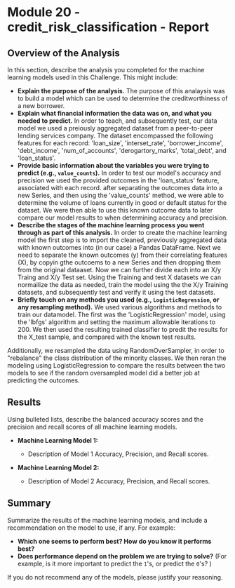 # **Module 20 - credit_risk_classification - Report**

## **Overview of the Analysis**

In this section, describe the analysis you completed for the machine learning models used in this Challenge. This might include:

* **Explain the purpose of the analysis.**
The purpose of this analaysis was to build a model which can be used to determine the creditworthiness of a new borrower.
* **Explain what financial information the data was on, and what you needed to predict.**
In order to teach, and subsequently test, our data model we used a preiously aggregated dataset from a peer-to-peer lending services company. The dataset encompassed the following features for each record: 'loan_size', 'interset_rate', 'borrower_income', 'debt_income', 'num_of_accounts', 'derogartory_marks', 'total_debt', and 'loan_status'.
* **Provide basic information about the variables you were trying to predict (e.g., `value_counts`).**
In order to test our model's accuracy and precision we used the provided outcomes in the 'loan_status' feature, associated with each record. after separating the outcomes data into a new Series, and then using the 'value_counts' method, we were able to determine the volume of loans currently in good or default status for the dataset. We were then able to use this known outcome data to later compare our model results to when determining accuracy and precision.
* **Describe the stages of the machine learning process you went through as part of this analysis.**
In order to create the machine learning model the first step is to import the cleaned, previously aggregated data with known outcomes into (in our case) a Pandas DataFrame. Next we need to separate the known outcomes (y) from their correlating features (X), by copyin gthe outcoems to a new Series and then dropping them from the original dataaset. Now we can further divide each into an X/y Traing and X/y Test set. Using the Training and test X datasets we can normailize the data as needed, train the model using the the X/y Training datasets, and subsequently test and verify it using the test datasets.
* **Briefly touch on any methods you used (e.g., `LogisticRegression`, or any resampling method).**
We used various algorithms and methods to train our datamodel. The first was the 'LogisticRegression' model, using the 'lbfgs' algorithm and setting the maximum allowable iterations to 200. We then used the resulting trained classifier to predit the results for the X_test sample, and compared with the known test results.

Additionally, we resampled the data using RandomOverSampler, in order to "rebalance" the class distribution of the minority classes. We then reran the modeling using LogisticRegression to compare the results between the two models to see if the random oversampled model did a better job at predicting the outcomes.

## **Results**

Using bulleted lists, describe the balanced accuracy scores and the precision and recall scores of all machine learning models.

* **Machine Learning Model 1:**
  * Description of Model 1 Accuracy, Precision, and Recall scores.



* **Machine Learning Model 2:**
  * Description of Model 2 Accuracy, Precision, and Recall scores.

## **Summary**

Summarize the results of the machine learning models, and include a recommendation on the model to use, if any. For example:
* **Which one seems to perform best? How do you know it performs best?**
* **Does performance depend on the problem we are trying to solve?** (For example, is it more important to predict the `1`'s, or predict the `0`'s? )

If you do not recommend any of the models, please justify your reasoning.
